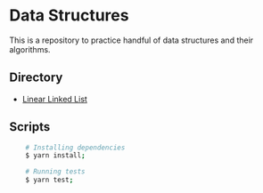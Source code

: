 # Data Structures
This is a repository to practice  handful of data structures and their algorithms.

## Directory
- [Linear Linked List](src/Linear-Linked-List)

## Scripts
```bash
	# Installing dependencies
	$ yarn install;

	# Running tests
	$ yarn test;
```
